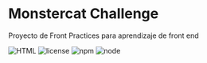 # Monstercat Challenge
Proyecto de Front Practices para aprendizaje de front end

![HTML](https://img.shields.io/badge/html-5-orange?style=plastic) ![license](https://img.shields.io/badge/license-MIT-blue) ![npm](https://img.shields.io/npm/v/npm?style=plastic) ![node](https://img.shields.io/badge/node-%3E%3D%2014.15.1-green?style=plastic)
